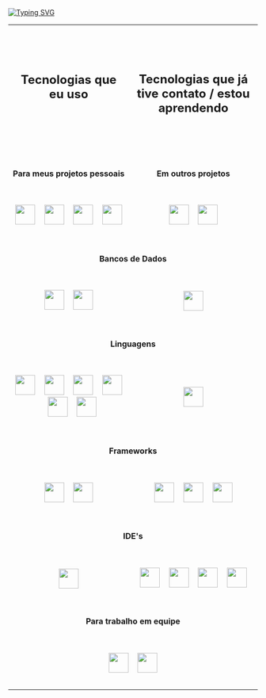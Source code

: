 <div id="user-content-toc">
    <a align="right" href="https://git.io/typing-svg"><img src="https://readme-typing-svg.demolab.com?font=Chakra+Petch&size=30&pause=1000&repeat=false&width=500&height=55&lines=Ol%C3%A1%2C+eu+sou+C410-F3R090%F0%9F%A4%96" alt="Typing SVG" /></a>
</div>



<table align="center">
  <tr>
    <td><br><br><br><h2 align="center">Tecnologias que eu uso</h2><p>ㅤㅤㅤㅤㅤㅤㅤㅤㅤㅤㅤㅤㅤㅤㅤㅤㅤㅤㅤㅤㅤㅤㅤㅤㅤㅤㅤㅤㅤㅤㅤㅤㅤㅤㅤㅤ</p></td>
    <td><h2 align="center">Tecnologias que já tive contato / estou aprendendo</h2></td>
  </tr>
  <tr>
    <td align="center">
      <h4>Para meus projetos pessoais</h4>
    </td>
    <td align="center">
      <h4>Em outros projetos</h4>
    </td>
  </tr>
  <tr>
    <td align="center">
      <h3></h3>
      <img src="https://cdn.jsdelivr.net/gh/devicons/devicon@latest/icons/archlinux/archlinux-original.svg" height="40"/>
      <img width="10"/>
      <img src="https://cdn.jsdelivr.net/gh/devicons/devicon@latest/icons/vscode/vscode-original.svg" height="40"/>
      <img width="10"/>
      <img src="https://cdn.jsdelivr.net/gh/devicons/devicon@latest/icons/postman/postman-original.svg" height="40"/>
      <img width="10"/>
      <img src="https://cdn.jsdelivr.net/gh/devicons/devicon@latest/icons/notion/notion-original.svg" height="40"/>
      <h3></h3>
    </td>
    <td align="center">
      <h3></h3>
      <img src="https://cdn.jsdelivr.net/gh/devicons/devicon@latest/icons/docker/docker-original.svg" height="40"/>
      <img width="10"/>
      <img src="https://cdn.jsdelivr.net/gh/devicons/devicon@latest/icons/insomnia/insomnia-original.svg" height="40"/>
      <h3></h3>
    </td>
  </tr>
<tr>
    <td colspan="2" align="center">
      <h4>Bancos de Dados</h4>
 </tr>
    <td align="center">
      <h3></h3>
      <img src="https://cdn.jsdelivr.net/gh/devicons/devicon@latest/icons/mysql/mysql-original.svg" height="40"/>
      <img width="10"/>
      <img src="https://cdn.jsdelivr.net/gh/devicons/devicon@latest/icons/postgresql/postgresql-original.svg" height="40"/>
      <h3></h3>
    </td>
    <td align="center">
      <h3></h3>
      <img src="https://cdn.jsdelivr.net/gh/devicons/devicon@latest/icons/mongodb/mongodb-original.svg" height="40"/>
      <h3></h3>
    </td>
  </tr>
  <tr>
    <td colspan="2" align="center">
      <h4>Linguagens</h4>
 </tr>
  <tr>
    <td align="center">
      <h3></h3>
      <img src="https://cdn.jsdelivr.net/gh/devicons/devicon@latest/icons/java/java-original.svg" height="40"/>
      <img width="10"/>
      <img src="https://cdn.jsdelivr.net/gh/devicons/devicon@latest/icons/cplusplus/cplusplus-original.svg" height="40"/>
      <img width="10"/>
      <img src="https://cdn.jsdelivr.net/gh/devicons/devicon@latest/icons/php/php-original.svg" height="40"/>
      <img width="10"/>
      <img src="https://cdn.jsdelivr.net/gh/devicons/devicon@latest/icons/javascript/javascript-original.svg" height="40"/>
      <img width="10"/>
      <img src="https://cdn.jsdelivr.net/gh/devicons/devicon@latest/icons/html5/html5-original.svg" height="40"/>
      <img width="10"/>
      <img src="https://cdn.jsdelivr.net/gh/devicons/devicon@latest/icons/css3/css3-original.svg" height="40"/>
      <h3></h3>
    </td>
    <td align="center">
      <h3></h3>
      <img src="https://cdn.jsdelivr.net/gh/devicons/devicon@latest/icons/dart/dart-original.svg" height="40"/>
      <h3></h3>
    </td>
  </tr>
  <tr>
    <td colspan="2" align="center">
      <h4>Frameworks</h4>
 </tr>
  <tr>
    <td align="center">
      <h3></h3>
      <img src="https://cdn.jsdelivr.net/gh/devicons/devicon@latest/icons/spring/spring-original.svg" height="40"/>
      <img width="10"/>
      <img src="https://cdn.jsdelivr.net/gh/devicons/devicon@latest/icons/laravel/laravel-original.svg" height="40"/>
      <h3></h3>
    </td>
    <td align="center">
      <h3></h3>
      <img src="https://cdn.jsdelivr.net/gh/devicons/devicon@latest/icons/flutter/flutter-original.svg" height="40"/>
      <img width="10"/>
      <img src="https://cdn.jsdelivr.net/gh/devicons/devicon@latest/icons/vuejs/vuejs-original.svg" height="40"/>
      <img width="10"/>
      <img src="https://cdn.jsdelivr.net/gh/devicons/devicon@latest/icons/nuxt/nuxt-original.svg" height="40"/>
      <h3></h3>
    </td>
  </tr>
  <tr>
    <td colspan="2" align="center">
      <h4>IDE's</h4>
 </tr>
  <tr>
    <td align="center">
      <h3></h3>
      <img src="https://cdn.jsdelivr.net/gh/devicons/devicon@latest/icons/arduino/arduino-original.svg" height="40"/>
      <h3></h3>
    </td>
    <td align="center">
      <h3></h3>
      <img src="https://cdn.jsdelivr.net/gh/devicons/devicon@latest/icons/webstorm/webstorm-original.svg" height="40"/>
      <img width="10"/>
      <img src="https://cdn.jsdelivr.net/gh/devicons/devicon@latest/icons/phpstorm/phpstorm-original.svg" height="40"/>
      <img width="10"/>
      <img src="https://cdn.jsdelivr.net/gh/devicons/devicon@latest/icons/intellij/intellij-original.svg" height="40"/>
      <img width="10"/>
      <img src="https://cdn.jsdelivr.net/gh/devicons/devicon@latest/icons/eclipse/eclipse-original.svg" height="40"/>
      <h3></h3>
    </td>
  </tr>
  <tr>
    <td colspan="2" align="center">
      <h4>Para trabalho em equipe</h4>
 </tr>
  <td colspan="2" align="center">
    <h3></h3>
    <img src="https://cdn.jsdelivr.net/gh/devicons/devicon@latest/icons/jira/jira-original.svg" height="40"/>
    <img width="10"/>
    <img src="https://cdn.jsdelivr.net/gh/devicons/devicon@latest/icons/bitbucket/bitbucket-original.svg" height="40"/>
    <h3></h3>
 </tr>
</table>
